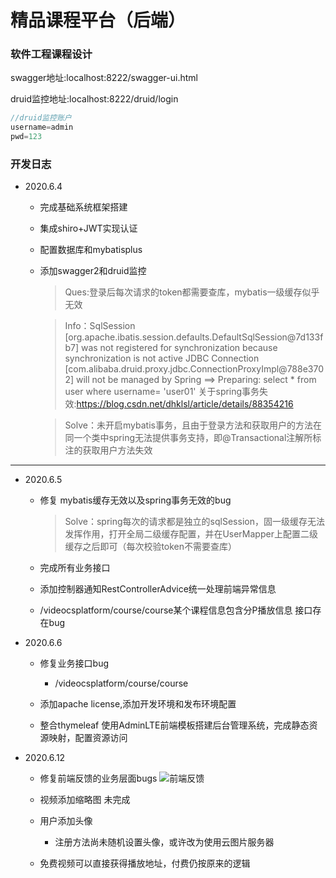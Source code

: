 
# 精品课程平台（后端）

### 软件工程课程设计
swagger地址:localhost:8222/swagger-ui.html

druid监控地址:localhost:8222/druid/login

```javascript
//druid监控账户
username=admin
pwd=123
```

### 开发日志

- 2020.6.4

    - 完成基础系统框架搭建
    
    - 集成shiro+JWT实现认证
    
    - 配置数据库和mybatisplus
    
    - 添加swagger2和druid监控
    
        >Ques:登录后每次请求的token都需要查库，mybatis一级缓存似乎无效
        
        >Info：SqlSession [org.apache.ibatis.session.defaults.DefaultSqlSession@7d133fb7] was not registered for synchronization because synchronization is not active
              JDBC Connection [com.alibaba.druid.proxy.jdbc.ConnectionProxyImpl@788e3702] will not be managed by Spring
              ==>  Preparing: select * from user where username= 'user01' 
             关于spring事务失效:https://blog.csdn.net/dhklsl/article/details/88354216
        
        >Solve：未开启mybatis事务，且由于登录方法和获取用户的方法在同一个类中spring无法提供事务支持，即@Transactional注解所标注的获取用户方法失效
---

- 2020.6.5
    -  修复 mybatis缓存无效以及spring事务无效的bug
    
        >Solve：spring每次的请求都是独立的sqlSession，固一级缓存无法发挥作用，打开全局二级缓存配置，并在UserMapper上配置二级缓存之后即可（每次校验token不需要查库）
    
    - 完成所有业务接口
    - 添加控制器通知RestControllerAdvice统一处理前端异常信息
    - /videocsplatform/course/course某个课程信息包含分P播放信息   接口存在bug
    
- 2020.6.6
    - 修复业务接口bug
        - /videocsplatform/course/course
        
    - 添加apache license,添加开发环境和发布环境配置

    - 整合thymeleaf 使用AdminLTE前端模板搭建后台管理系统，完成静态资源映射，配置资源访问

- 2020.6.12
    - 修复前端反馈的业务层面bugs
    ![前端反馈](https://img-blog.csdnimg.cn/20200612150312724.png?x-oss-process=image/watermark,type_ZmFuZ3poZW5naGVpdGk,shadow_10,text_aHR0cHM6Ly9ibG9nLmNzZG4ubmV0L3VkYWhjaQ==,size_16,color_FFFFFF,t_70)
    
    - 视频添加缩略图   未完成
    - 用户添加头像
        - 注册方法尚未随机设置头像，或许改为使用云图片服务器
    - 免费视频可以直接获得播放地址，付费仍按原来的逻辑